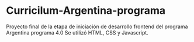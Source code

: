 # Curricilum-Argentina-programa

Proyecto final de la etapa de iniciación de desarrollo frontend del programa Argentina programa 4.0
Se utilizó HTML, CSS y Javascript.
